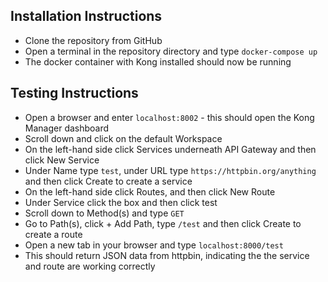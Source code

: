 ## Installation Instructions

- Clone the repository from GitHub
- Open a terminal in the repository directory and type `docker-compose up`
- The docker container with Kong installed should now be running

## Testing Instructions

- Open a browser and enter `localhost:8002` - this should open the Kong Manager dashboard
- Scroll down and click on the default Workspace
- On the left-hand side click Services underneath API Gateway and then click New Service
- Under Name type `test`, under URL type `https://httpbin.org/anything` and then click Create to create a service
- On the left-hand side click Routes, and then click New Route
- Under Service click the box and then click test
- Scroll down to Method(s) and type `GET`
- Go to Path(s), click + Add Path, type `/test` and then click Create to create a route
- Open a new tab in your browser and type `localhost:8000/test`
- This should return JSON data from httpbin, indicating the the service and route are working correctly
